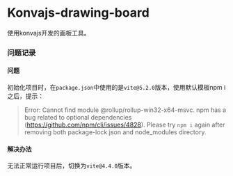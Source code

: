 # Konvajs-drawing-board

使用konvajs开发的画板工具。

### 问题记录

#### 问题

初始化项目时，在`package.json`中使用的是`vite@5.2.0`版本，使用默认模板npm i 之后，提示：

> Error: Cannot find module @rollup/rollup-win32-x64-msvc. npm has a bug related to optional dependencies (https://github.com/npm/cli/issues/4828). Please try `npm i` again after removing both package-lock.json and node_modules directory.

#### 解决办法

无法正常运行项目后，切换为`vite@4.4.0`版本。
